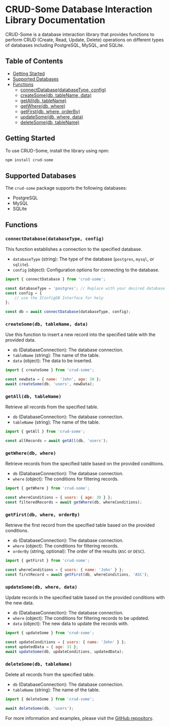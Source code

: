 # CRUD-Some Database Interaction Library Documentation

CRUD-Some is a database interaction library that provides functions to perform CRUD (Create, Read, Update, Delete) operations on different types of databases including PostgreSQL, MySQL, and SQLite.

## Table of Contents

- [Getting Started](#getting-started)
- [Supported Databases](#supported-databases)
- [Functions](#functions)
  - [connectDatabase(databaseType, config)](#connectdatabase)
  - [createSome(db, tableName, data)](#createsome)
  - [getAll(db, tableName)](#getall)
  - [getWhere(db, where)](#getwhere)
  - [getFirst(db, where, orderBy)](#getfirst)
  - [updateSome(db, where, data)](#updatesome)
  - [deleteSome(db, tableName)](#deletesome)

## Getting Started

To use CRUD-Some, install the library using npm:

```bash
npm install crud-some
```

## Supported Databases

The `crud-some` package supports the following databases:

- PostgreSQL
- MySQL
- SQLite

## Functions

### `connectDatabase(databaseType, config)`

This function establishes a connection to the specified database.

- `databaseType` (string): The type of the database (`postgres`, `mysql`, or `sqlite`).
- `config` (object): Configuration options for connecting to the database.

```javascript
import { connectDatabase } from 'crud-some';

const databaseType = 'postgres'; // Replace with your desired database type
const config = {
    // use the IConfigDB Interface for help
};

const db = await connectDatabase(databaseType, config);
```

### `createSome(db, tableName, data)`

Use this function to insert a new record into the specified table with the provided data.

- `db` (DatabaseConnection): The database connection.
- `tableName` (string): The name of the table.
- `data` (object): The data to be inserted.

```javascript
import { createSome } from 'crud-some';

const newData = { name: 'John', age: 30 };
await createSome(db, 'users', newData);
```

### `getAll(db, tableName)`

Retrieve all records from the specified table.

- `db` (DatabaseConnection): The database connection.
- `tableName` (string): The name of the table.

```javascript
import { getAll } from 'crud-some';

const allRecords = await getAll(db, 'users');
```

### `getWhere(db, where)`

Retrieve records from the specified table based on the provided conditions.

- `db` (DatabaseConnection): The database connection.
- `where` (object): The conditions for filtering records.

```javascript
import { getWhere } from 'crud-some';

const whereConditions = { users: { age: 30 } };
const filteredRecords = await getWhere(db, whereConditions);
```

### `getFirst(db, where, orderBy)`

Retrieve the first record from the specified table based on the provided conditions.

- `db` (DatabaseConnection): The database connection.
- `where` (object): The conditions for filtering records.
- `orderBy` (string, optional): The order of the results (`ASC` or `DESC`).

```javascript
import { getFirst } from 'crud-some';

const whereConditions = { users: { name: 'John' } };
const firstRecord = await getFirst(db, whereConditions, 'ASC');
```

### `updateSome(db, where, data)`

Update records in the specified table based on the provided conditions with the new data.

- `db` (DatabaseConnection): The database connection.
- `where` (object): The conditions for filtering records to be updated.
- `data` (object): The new data to update the records with.

```javascript
import { updateSome } from 'crud-some';

const updateConditions = { users: { name: 'John' } };
const updatedData = { age: 31 };
await updateSome(db, updateConditions, updatedData);
```

### `deleteSome(db, tableName)`

Delete all records from the specified table.

- `db` (DatabaseConnection): The database connection.
- `tableName` (string): The name of the table.

```javascript
import { deleteSome } from 'crud-some';

await deleteSome(db, 'users');
```

For more information and examples, please visit the [GitHub repository](https://github.com/your_username/crud-some).